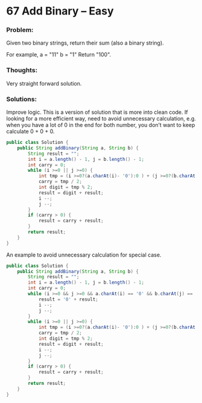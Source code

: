# 67 Add Binary – Easy


### Problem:



Given two binary strings, return their sum (also a binary string).

For example,
a = "11"
b = "1"
Return "100".


### Thoughts:



Very straight forward solution.


### Solutions:


Improve logic. This is a version of solution that is more into clean code. If looking for a more efficient way, need to avoid unnecessary calculation, e.g. when you have a lot of 0 in the end for both number, you don’t want to keep calculate 0 + 0 + 0.

```java
public class Solution {
    public String addBinary(String a, String b) {
        String result = "";
        int i = a.length() - 1, j = b.length() - 1;
        int carry = 0;
        while (i >=0 || j >=0) {
            int tmp = (i >=0?(a.charAt(i)- '0'):0 ) + (j >=0?(b.charAt(j) - '0'):0) + carry;
            carry = tmp / 2;
            int digit = tmp % 2;
            result = digit + result;
            i --;
            j --;
        }
        if (carry > 0) {
            result = carry + result;
        }
        return result;
    }
}
```
An example to avoid unnecessary calculation for special case.

```java
public class Solution {
    public String addBinary(String a, String b) {
        String result = "";
        int i = a.length() - 1, j = b.length() - 1;
        int carry = 0;
        while (i >=0 && j >=0 && a.charAt(i) == '0' && b.charAt(j) == '0') {
            result = '0' + result;
            i --;
            j --;
        }
        while (i >=0 || j >=0) {
            int tmp = (i >=0?(a.charAt(i)- '0'):0 ) + (j >=0?(b.charAt(j) - '0'):0) + carry;
            carry = tmp / 2;
            int digit = tmp % 2;
            result = digit + result;
            i --;
            j --;
        }
        if (carry > 0) {
            result = carry + result;
        }
        return result;
    }
}
```